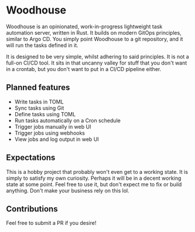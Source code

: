 # Woodhouse

Woodhouse is an opinionated, work-in-progress lightweight task automation server, written in Rust.
It builds on modern GitOps principles, similar to Argo CD. You simply point Woodhouse to a git repository, and it will
run the tasks defined in it.

It is designed to be very simple, whilst adhering to said principles. It is not a full-on CI/CD tool.
It sits in that uncanny valley for stuff that you don't want in a crontab, but you don't want to put in a CI/CD pipeline either.

## Planned features

- Write tasks in TOML
- Sync tasks using Git
- Define tasks using TOML
- Run tasks automatically on a Cron schedule
- Trigger jobs manually in web UI
- Trigger jobs using webhooks
- View jobs and log output in web UI

## Expectations

This is a hobby project that probably won't even get to a working state. It is simply to satisfy my own curiosity.
Perhaps it will be in a decent working state at some point. Feel free to use it, but don't expect me to fix or build anything.
Don't make your business rely on this lol.

## Contributions

Feel free to submit a PR if you desire!
